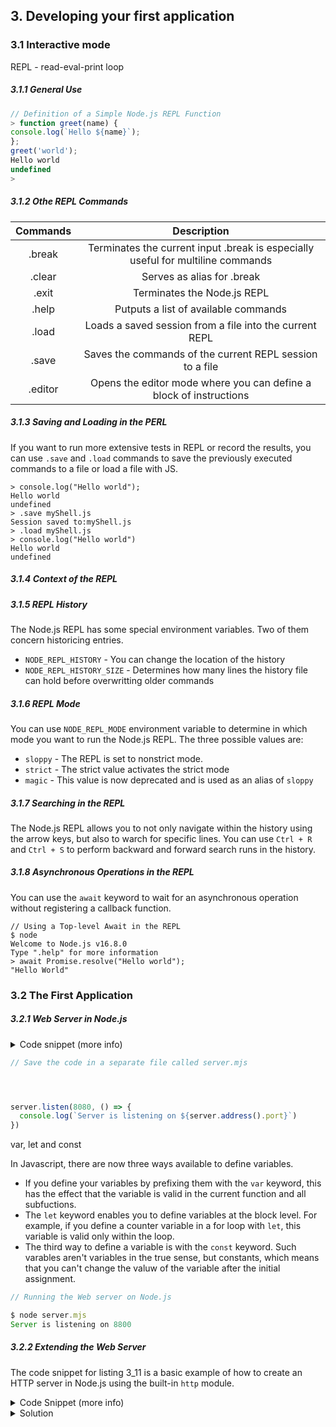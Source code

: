 <h2>3. Developing your first application</h2>

<h3>3.1 Interactive mode</h3>

REPL - read-eval-print loop

<h5>3.1.1 General Use</h5>

```js
// Definition of a Simple Node.js REPL Function
> function greet(name) {
console.log(`Hello ${name}`);
};
greet('world');
Hello world
undefined
>
```

<h5>3.1.2 Othe REPL Commands</h5>

| Commands   |      Description      |
|:----------:|:-------------:|
| .break |  Terminates the current input .break is especially useful for multiline commands |
|.clear|Serves as alias for .break|
|.exit|Terminates the Node.js REPL|
|.help|Putputs a list of available commands|
|.load <file>|Loads a saved session from a file into the current REPL|
|.save|Saves the commands of the current REPL session to a file|
|.editor|Opens the editor mode where you can define a block of instructions|

<h5>3.1.3 Saving and Loading in the PERL</h5>

If you want to run more extensive tests in REPL or record the results, you can use `.save` and `.load` commands to save the previously executed commands to a file or load a file with JS.

```repl
> console.log("Hello world");
Hello world
undefined
> .save myShell.js
Session saved to:myShell.js
> .load myShell.js
> console.log("Hello world")
Hello world
undefined
```

<h5>3.1.4 Context of the REPL</h5>

<h5>3.1.5 REPL History</h5>

The Node.js REPL has some special environment variables. Two of them concern historicing entries.
- `NODE_REPL_HISTORY` - You can change the location of the history
- `NODE_REPL_HISTORY_SIZE` - Determines how many lines the history file can hold before overwritting older commands

<h5>3.1.6 REPL Mode</h5>

You can use `NODE_REPL_MODE` environment variable to determine in which mode you want to run the Node.js REPL.
The three possible values are:
- `sloppy` - The REPL is set to nonstrict mode.
- `strict` - The strict value activates the strict mode
- `magic` - This value is now deprecated and is used as an alias of `sloppy`

<h5>3.1.7 Searching in the REPL</h5>

The Node.js REPL allows you to not only navigate within the history using the arrow keys, but also to warch for specific lines.
You can use `Ctrl + R` and `Ctrl + S` to perform backward and forward search runs in the history.

<h5>3.1.8 Asynchronous Operations in the REPL</h5>

You can use the `await` keyword to wait for an asynchronous operation without registering a callback function.

```repl
// Using a Top-level Await in the REPL
$ node
Welcome to Node.js v16.8.0
Type ".help" for more information
> await Promise.resolve("Hello world");
"Hello World"
```

<h3>3.2 The First Application</h3>

<h5>3.2.1 Web Server in Node.js</h5>

<details>
  <summary>Code snippet (more info)</summary>

  - Step 1: Importing the HTTP Module
  This line imports the `createServer` function from the `http` module, which is part of Node.js's core modules. The `http` module provides the functionality to create and manage an `HTTP` server.

  ```js
  import {createServer} from 'http';
  ```

  - Step 2: Creating the Server
    - The `createServer()` function is called to create a new HTTP server instance. However, unlike the previous example, no request handler function (callback) is provided as an argument.
    - Without a request handler, the server will not respond to incoming HTTP requests with any content. Instead, it will return a `404 Not Found` status for every request, since no handling logic is provided.

  ```js
  const server = createServer();
  ```


</details>


```js
// Save the code in a separate file called server.mjs




server.listen(8080, () => {
  console.log(`Server is listening on ${server.address().port}`)
})

```

var, let and const

In Javascript, there are now three ways available to define variables.
- If you define your variables by prefixing them with the `var` keyword, this has the effect that the variable is valid in the current function and all subfuctions.
- The `let` keyword enables you to define variables at the block level. For example, if you define a counter variable in a for loop with `let`, this variable is valid only within the loop.
- The third way to define a variable is with the `const` keyword. Such varables aren't variables in the true sense, but constants, which means that you can't change the valuw of the variable after the initial assignment.

```js
// Running the Web server on Node.js

$ node server.mjs
Server is listening on 8800
```
<h5>3.2.2 Extending the Web Server</h5>

The code snippet for listing 3_11 is a basic example of how to create an HTTP server in Node.js using the built-in `http` module.


<details>
  <summary>Code Snippet (more info)</summary>

  - Step 1: Importing the HTTP module

Import the `createServer` function from `http` module, which is a core module in Node.js for creating HTTP servers.

```js
import {createServer} from "http";
```

- Step 2: Creating the Server

  - `createServer` is called to create a new HTTP server. This functio takes a callback function as an argument. The callback is invoked every time a request is made to the server.
  - Callback function:
    - Parameters:
      - `request`: This object contains information about the incomming HTTP request (e.g, method, headers, URL)
      - `response`: This object is used to send a response back to the client
    - Response Handling
      - `response.writeHead(200, {"content-type": "text/plain; charset=utf-8"});`
      This line sends a response header to the client. The status code is `200` indicates that the request was successful. The `content-type` is set to `text/plain` with UTF-8 encoding, meanding the response will be a plain text/
      -  `response.write("Hello")`
      This sends the string "Hello" as part of the response body.
      - `response.end("World\n")`
      This ends the response, sending the string `World` and a newline character `\n` to the client. After calling `end` , the response is complete, and no further data can be sent.

```js
// Step 2: Creating the server

const server = createServer((request, response) => {
    response.writeHead(200, {"content-type": "text/plain; charset=utf-8"});
    response.write("Hello")
    response.end("World\n")
});

```

- Step 3: Listening on Port 8080
  - `server.listen(8080, () => {...}` tells the server to start listening for incomming connections on port 8080.
  - The callback function passes to `listen` is executed once the server starts listening.
  - Inside the callback, `console.log` prints a message to the console indicating that the server is listening on pot 8080

```js
server.listen(8080, () => {
    console.log(`Server is listening to ${server.address().post}`)
})
```

</details>




<details>
  <summary>Solution</summary>

  ```javascript

  ```
</details>